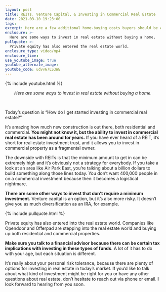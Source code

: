 ```yaml
---
layout: post
title: REITs, Venture Capital, & Investing in Commercial Real Estate
date: 2021-03-10 19:23:00
tags:
excerpt: Here are a few additional home-buying costs buyers should be aware of.
enclosure: >-
  Here are some ways to invest in real estate without buying a home.
pullquote: >-
  Private equity has also entered the real estate world.
enclosure_type: video/mp4
enclosure_time:
use_youtube_image: true
youtube_alternate_image: 
youtube_code: udvv67LS3WE
---
```


{% include youtube.html %}

<center><em> Here are some ways to invest in real estate without buying a home. </em></center>

&nbsp;

Today’s question is “How do I get started investing in commercial real estate?”

It’s amazing how much new construction is out there, both residential and commercial. **You might not know it, but the ability to invest in commercial real estate has been around for years.** If you have ever heard of a REIT, it’s short for real estate investment trust, and it allows you to invest in commercial property as a fragmental owner.

The downside with REITs is that the minimum amount to get in can be extremely high and it’s obviously not a strategy for everybody. If you take a look at an area like Air Park East, you’re talking about a billion dollars to build something along those lines today. You don’t want 400,000 people in on a commercial investment because then it becomes a logistical nightmare.

**There are some other ways to invest that don’t require a minimum investment.** Venture capital is an option, but it’s also more risky. It doesn’t give you as much diversification as an IRA, for example.
&nbsp;

{% include pullquote.html %}

Private equity has also entered into the real estate world. Companies like Opendoor and Offerpad are stepping into the real estate world and buying up both residential and commercial properties.

**Make sure you talk to a financial advisor because there can be certain tax implications with investing in these types of funds.** A lot of it has to do with your age, but each situation is different.

It’s really about your personal risk tolerance, because there are plenty of options for investing in real estate in today’s market. If you’d like to talk about what kind of investment might be right for you or have any other questions about real estate, don’t hesitate to reach out via phone or email. I look forward to hearing from you soon.

